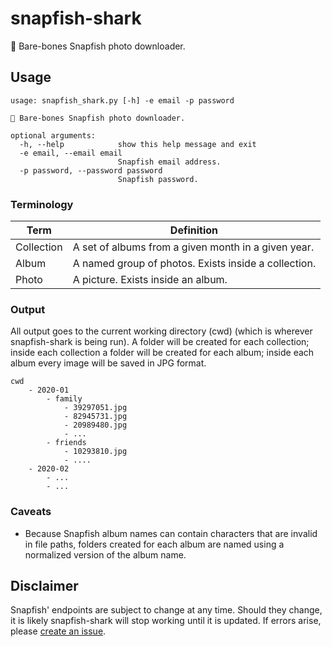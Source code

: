 # snapfish-shark

🦈 Bare-bones Snapfish photo downloader.

## Usage

```
usage: snapfish_shark.py [-h] -e email -p password

🦈 Bare-bones Snapfish photo downloader.

optional arguments:
  -h, --help            show this help message and exit
  -e email, --email email
                        Snapfish email address.
  -p password, --password password
                        Snapfish password.
```

### Terminology

| Term       | Definition                                           |
| ---------- | ---------------------------------------------------- |
| Collection | A set of albums from a given month in a given year.  |
| Album      | A named group of photos. Exists inside a collection. |
| Photo      | A picture. Exists inside an album.                   |

### Output

All output goes to the current working directory (cwd) (which is wherever
snapfish-shark is being run). A folder will be created for each collection;
inside each collection a folder will be created for each album; inside each
album every image will be saved in JPG format.

```
cwd
    - 2020-01
        - family
            - 39297051.jpg
            - 82945731.jpg
            - 20989480.jpg
            - ...
        - friends
            - 10293810.jpg
            - ....
    - 2020-02
        - ...
        - ...
```

### Caveats

-   Because Snapfish album names can contain characters that are invalid in file
    paths, folders created for each album are named using a normalized version
    of the album name.

## Disclaimer

Snapfish' endpoints are subject to change at any time. Should they change, it is
likely snapfish-shark will stop working until it is updated. If errors arise,
please [create an issue](https://github.com/slbls/snapfish-shark/issues/new).
